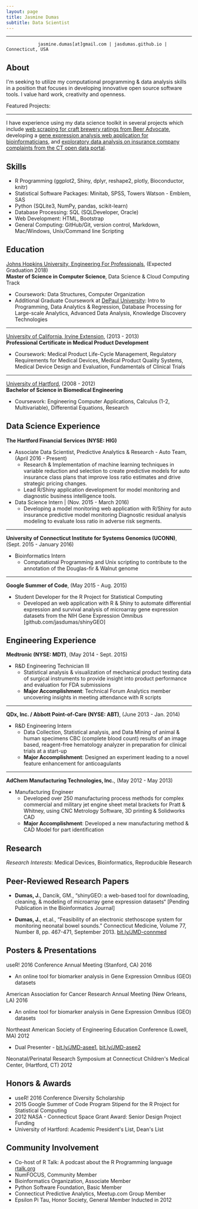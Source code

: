 ```yaml
---
layout: page
title: Jasmine Dumas
subtitle: Data Scientist
---
```


-------------
                jasmine.dumas[at]gmail.com | jasdumas.github.io | Connecticut, USA


About
---------
I'm seeking to utilize my computational programming & data analysis skills in a position that focuses in developing innovative open source software tools. I value hard work, creativity and openness. 

Featured Projects:
______________

I have experience using my data science toolkit in several projects which include [web scraping for craft brewery ratings from Beer Advocate](http://trendct.org/2016/03/18/tutorial-web-scraping-and-mapping-breweries-with-import-io-and-r/),
developing a [gene expression analysis web application for bioinformaticians](http://gdancik.github.io/shinyGEO/), and [exploratory data analysis on insurance company complaints from the CT open data portal](http://rpubs.com/jasdumas/eda-ct-insurance).

Skills
---------
* R Programming (ggplot2, Shiny, dplyr, reshape2, plotly, Bioconductor, knitr)
* Statistical Software Packages: Minitab, SPSS, Towers Watson - Emblem, SAS
* Python (SQLite3, NumPy, pandas, scikit-learn)
* Database Processing: SQL (SQLDeveloper, Oracle)
* Web Development: HTML, Bootstrap
* General Computing: GitHub/Git, version control, Markdown, Mac/Windows, Unix/Command line Scripting

Education
---------
[Johns Hopkins University, Engineering For Professionals](https://ep.jhu.edu/programs-and-courses/programs/computer-science), (Expected Graduation 2018)  
**Master of Science in Computer Science**, Data Science & Cloud Computing Track	    
* Coursework: Data Structures, Computer Organization		  
* Additional Graduate Coursework at [DePaul University](https://www.cdm.depaul.edu/academics/Pages/MS-in-Predictive-Analytics.aspx): Intro to Programming, Data Analytics & Regression, Database Processing for Large-scale Analytics, Advanced Data Analysis, Knowledge Discovery Technologies

___________

[University of California, Irvine Extension](http://unex.uci.edu/areas/life_sciences/medical_products/), (2013 - 2013)   
**Professional Certificate in Medical Product Development**    
* Coursework: Medical Product Life-Cycle Management, Regulatory Requirements for Medical Devices, Medical Product Quality Systems, Medical Device Design and Evaluation, Fundamentals of Clinical Trials

___________

[University of Hartford](http://www.hartford.edu/ceta/undergraduate/engineering/BM/), (2008 - 2012)   
**Bachelor of Science in Biomedical Engineering**	   					        
* Coursework: Engineering Computer Applications, Calculus (1-2, Multivariable), Differential Equations, Research  


Data Science Experience
---------
**The Hartford Financial Services (NYSE: HIG)**    	   
* Associate Data Scientist, Predictive Analytics & Research - Auto Team, (April 2016 - Present)	    
  - Research & Implementation of machine learning techniques in variable reduction and selection to create predictive 
models for auto insurance class plans that improve loss ratio estimates and drive strategic pricing changes.
  - Lead R/Shiny application development for model monitoring and diagnostic business intelligence tools.    
* Data Science Intern |  (Nov. 2015  - March 2016)
  - Developing a model monitoring web application with R/Shiny for auto insurance predictive model monitoring
Diagnostic residual analysis modeling to evaluate loss ratio in adverse risk segments.

___________

**University of Connecticut Institute for Systems Genomics (UCONN)**, (Sept. 2015 - January 2016)        
* Bioinformatics Intern   
  - Computational Programming and Unix scripting to contribute to the annotation of the Douglas-fir & Walnut genome

___________

**Google Summer of Code**, (May 2015 - Aug. 2015)        
* Student Developer for the R Project for Statistical Computing    
  - Developed an web application with R & Shiny to automate differential expression and survival analysis of microarray gene expression datasets from the NIH Gene Expression Omnibus [github.com/jasdumas/shinyGEO]

Engineering Experience
---------
**Medtronic (NYSE: MDT)**, (May 2014 - Sept. 2015)     
* R&D Engineering Technician III    
  - Statistical analysis & visualization of mechanical product testing data of surgical instruments to provide insight into product performance and evaluation for FDA submissions
  - **Major Accomplishment**: Technical Forum Analytics member uncovering insights in meeting attendance with R scripts

___________

**QDx, Inc. / Abbott Point-of-Care (NYSE: ABT)**, (June 2013 - Jan. 2014)     
* R&D Engineering Intern     
  - Data Collection, Statistical analysis, and Data Mining of animal & human specimens CBC (complete blood count) results of an image based, reagent-free hematology analyzer in preparation for clinical trials at a start-up	   
  - **Major Accomplishment**: Designed an experiment leading to a novel feature enhancement for anticoagulants 

___________

**AdChem Manufacturing Technologies, Inc.**, (May 2012 - May 2013)    
* Manufacturing Engineer     
  - Developed over 250 manufacturing process methods for complex commercial and military jet engine sheet metal brackets for Pratt & Whitney, using CNC Metrology Software, 3D printing & Solidworks CAD
  - **Major Accomplishment**: Developed a new manufacturing method & CAD Model for part identification

Research
---------
*Research Interests*: Medical Devices, Bioinformatics, Reproducible Research

Peer-Reviewed Research Papers
---------

* **Dumas, J.**, Dancik, GM., “shinyGEO: a web-based tool for downloading, cleaning, & modeling of microarray gene 
expression datasets“ [Pending Publication in the Bioinformatics Journal]    

* **Dumas, J.**, et.al., “Feasibility of an electronic stethoscope system for monitoring neonatal bowel sounds.” Connecticut Medicine, Volume 77, Number 8, pp. 467-471, September 2013. [bit.ly/JMD-connmed](bit.ly/JMD-connmed)                       

Posters & Presentations
----------
useR! 2016 Conference Annual Meeting (Stanford, CA) 2016   
* An online tool for biomarker analysis in Gene Expression Omnibus (GEO) datasets

American Association for Cancer Research Annual Meeting (New Orleans, LA) 2016    
* An online tool for biomarker analysis in Gene Expression Omnibus (GEO) datasets

Northeast American Society of Engineering Education Conference (Lowell, MA) 2012     
  * Dual Presenter - [bit.ly/JMD-asee1](bit.ly/JMD-asee1), [bit.ly/JMD-asee2](bit.ly/JMD-asee2)

Neonatal/Perinatal Research Symposium at Connecticut Children's Medical Center, (Hartford, CT) 2012

Honors & Awards
---------
* useR! 2016 Conference Diversity Scholarship
* 2015 Google Summer of Code Program Stipend for the R Project for Statistical Computing
* 2012 NASA - Connecticut Space Grant Award: Senior Design Project Funding
* University of Hartford: Academic President's List, Dean's List    

Community Involvement
-----------
* Co-host of R Talk: A podcast about the R Programming language [rtalk.org](rtalk.org)
* NumFOCUS, Community Member
* Bioinformatics Organization, Associate Member
* Python Software Foundation, Basic Member
* Connecticut Predictive Analytics, Meetup.com Group Member
* Epsilon Pi Tau, Honor Society, General Member Inducted in 2012          


